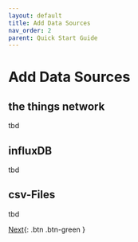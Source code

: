 ```yaml
---
layout: default
title: Add Data Sources
nav_order: 2
parent: Quick Start Guide
---
```


# Add Data Sources
## the things network
tbd

## influxDB
tbd

## csv-Files
tbd

[Next](https://hslu-ige-laes.github.io/lcm/docs/quickStartGuide/addDataPoints/){: .btn .btn-green }